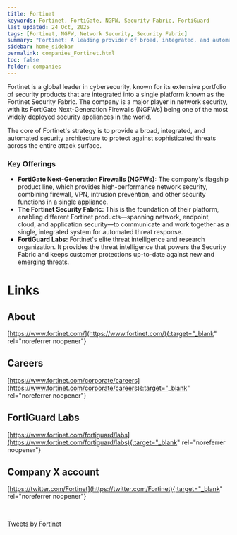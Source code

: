 ```yaml
---
title: Fortinet
keywords: Fortinet, FortiGate, NGFW, Security Fabric, FortiGuard
last_updated: 24 Oct, 2025
tags: [Fortinet, NGFW, Network Security, Security Fabric]
summary: "Fortinet: A leading provider of broad, integrated, and automated cybersecurity solutions through its Security Fabric platform."
sidebar: home_sidebar
permalink: companies_Fortinet.html
toc: false
folder: companies
---
```


Fortinet is a global leader in cybersecurity, known for its extensive portfolio of security products that are integrated into a single platform known as the Fortinet Security Fabric. The company is a major player in network security, with its FortiGate Next-Generation Firewalls (NGFWs) being one of the most widely deployed security appliances in the world.

The core of Fortinet's strategy is to provide a broad, integrated, and automated security architecture to protect against sophisticated threats across the entire attack surface.

### Key Offerings

*   **FortiGate Next-Generation Firewalls (NGFWs):** The company's flagship product line, which provides high-performance network security, combining firewall, VPN, intrusion prevention, and other security functions in a single appliance.
*   **The Fortinet Security Fabric:** This is the foundation of their platform, enabling different Fortinet products—spanning network, endpoint, cloud, and application security—to communicate and work together as a single, integrated system for automated threat response.
*   **FortiGuard Labs:** Fortinet's elite threat intelligence and research organization. It provides the threat intelligence that powers the Security Fabric and keeps customer protections up-to-date against new and emerging threats.

# Links

## About
[https://www.fortinet.com/](https://www.fortinet.com/){:target="_blank" rel="noreferrer noopener"}

## Careers
[https://www.fortinet.com/corporate/careers](https://www.fortinet.com/corporate/careers){:target="_blank" rel="noreferrer noopener"}

## FortiGuard Labs
[https://www.fortinet.com/fortiguard/labs](https://www.fortinet.com/fortiguard/labs){:target="_blank" rel="noreferrer noopener"}

## Company X account
[https://twitter.com/Fortinet](https://twitter.com/Fortinet){:target="_blank" rel="noreferrer noopener"}

<br/>

<a class="twitter-timeline" href="https://twitter.com/Fortinet?ref_src=twsrc%5Etfw">Tweets by Fortinet</a> <script async src="https://platform.twitter.com/widgets.js" charset="utf-8"></script>

<br/>